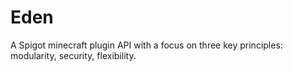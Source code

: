 # Eden
A Spigot minecraft plugin API with a focus on three key principles: modularity, security, flexibility.
